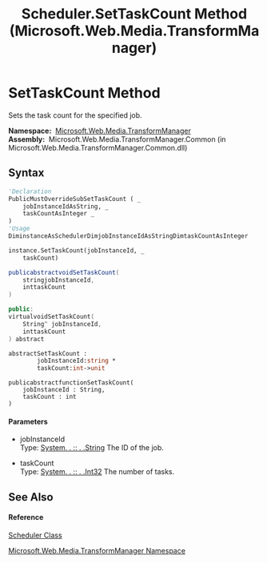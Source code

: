 ﻿---
title: Scheduler.SetTaskCount Method  (Microsoft.Web.Media.TransformManager)
TOCTitle: SetTaskCount Method
ms:assetid: M:Microsoft.Web.Media.TransformManager.Scheduler.SetTaskCount(System.String,System.Int32)
ms:mtpsurl: https://msdn.microsoft.com/en-us/library/microsoft.web.media.transformmanager.scheduler.settaskcount(v=VS.90)
ms:contentKeyID: 35520714
ms.date: 06/14/2012
mtps_version: v=VS.90
f1_keywords:
- Microsoft.Web.Media.TransformManager.Scheduler.SetTaskCount
dev_langs:
- CSharp
- JScript
- VB
- FSharp
- c++
api_location:
- Microsoft.Web.Media.TransformManager.Common.dll
api_name:
- Microsoft.Web.Media.TransformManager.Scheduler.SetTaskCount
api_type:
- Managed
topic_type:
- apiref
- kbSyntax
product_family_name: VS
ROBOTS: INDEX,FOLLOW
---

# SetTaskCount Method

Sets the task count for the specified job.

**Namespace:**  [Microsoft.Web.Media.TransformManager](microsoft-web-media-transformmanager-namespace.md)  
**Assembly:**  Microsoft.Web.Media.TransformManager.Common (in Microsoft.Web.Media.TransformManager.Common.dll)

## Syntax

``` vb
'Declaration
PublicMustOverrideSubSetTaskCount ( _
    jobInstanceIdAsString, _
    taskCountAsInteger _
)
'Usage
DiminstanceAsSchedulerDimjobInstanceIdAsStringDimtaskCountAsInteger

instance.SetTaskCount(jobInstanceId, _
    taskCount)
```

``` csharp
publicabstractvoidSetTaskCount(
    stringjobInstanceId,
    inttaskCount
)
```

``` c++
public:
virtualvoidSetTaskCount(
    String^ jobInstanceId, 
    inttaskCount
) abstract
```

``` fsharp
abstractSetTaskCount : 
        jobInstanceId:string * 
        taskCount:int->unit
```

``` jscript
publicabstractfunctionSetTaskCount(
    jobInstanceId : String, 
    taskCount : int
)
```

#### Parameters

  - jobInstanceId  
    Type: [System. . :: . .String](https://msdn.microsoft.com/en-us/library/s1wwdcbf\(v=vs.90\))  
    The ID of the job.  

<!-- end list -->

  - taskCount  
    Type: [System. . :: . .Int32](https://msdn.microsoft.com/en-us/library/td2s409d\(v=vs.90\))  
    The number of tasks.  

## See Also

#### Reference

[Scheduler Class](scheduler-class-microsoft-web-media-transformmanager.md)

[Microsoft.Web.Media.TransformManager Namespace](microsoft-web-media-transformmanager-namespace.md)

